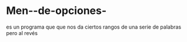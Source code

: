 Men--de-opciones-
=================

es un programa que que nos da ciertos rangos de una serie de palabras pero al revés 